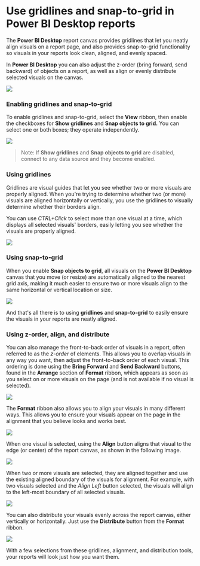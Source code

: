 <properties
   pageTitle="Use gridlines and snap-to-grid in Power BI Desktop reports"
   description="Use gridlines, snap-to-grid, z-order, alignment and distribution in Power BI Desktop reports"
   services="powerbi"
   documentationCenter=""
   authors="davidiseminger"
   manager="mblythe"
   backup=""
   editor=""
   tags=""
   qualityFocus="no"
   qualityDate=""/>

<tags
   ms.service="powerbi"
   ms.devlang="NA"
   ms.topic="article"
   ms.tgt_pltfrm="NA"
   ms.workload="powerbi"
   ms.date="06/06/2017"
   ms.author="davidi"/>

# Use gridlines and snap-to-grid in Power BI Desktop reports

The **Power BI Desktop** report canvas provides gridlines that let you neatly align visuals on a report page, and also provides snap-to-grid functionality so visuals in your reports look clean, aligned, and evenly spaced.

In **Power BI Desktop** you can also adjust the z-order (bring forward, send backward) of objects on a report, as well as align or evenly distribute selected visuals on the canvas.

![](media/powerbi-desktop-gridlines-snap-to-grid/snap-to-grid_0.png)

### Enabling gridlines and snap-to-grid

To enable gridlines and snap-to-grid, select the **View** ribbon, then enable the checkboxes for **Show gridlines** and **Snap objects to grid.** You can select one or both boxes; they operate independently.

![](media/powerbi-desktop-gridlines-snap-to-grid/snap-to-grid_1.png)

> Note: If **Show gridlines** and **Snap objects to grid** are disabled, connect to any data source and they become enabled.

### Using gridlines

Gridlines are visual guides that let you see whether two or more visuals are properly aligned. When you're trying to determine whether two (or more) visuals are aligned horizontally or vertically, you use the gridlines to visually determine whether their borders align.

You can use *CTRL+Click* to select more than one visual at a time, which displays all selected visuals' borders, easily letting you see whether the visuals are properly aligned.

![](media/powerbi-desktop-gridlines-snap-to-grid/snap-to-grid_2.png)

### Using snap-to-grid

When you enable **Snap objects to grid**, all visuals on the **Power BI Desktop** canvas that you move (or resize) are automatically aligned to the nearest grid axis, making it much easier to ensure two or more visuals align to the same horizontal or vertical location or size.

![](media/powerbi-desktop-gridlines-snap-to-grid/snap-to-grid_3.png)

And that's all there is to using **gridlines** and **snap-to-grid** to easily ensure the visuals in your reports are neatly aligned.

### Using z-order, align, and distribute

You can also manage the front-to-back order of visuals in a report, often referred to as the *z-order* of elements. This allows you to overlap visuals in any way you want, then adjust the front-to-back order of each visual. This ordering is done using the **Bring Forward** and **Send Backward** buttons, found in the **Arrange** section of **Format** ribbon, which appears as soon as you select on or more visuals on the page (and is not available if no visual is selected).

![](media/powerbi-desktop-gridlines-snap-to-grid/snap-to-grid_4.png)

The **Format** ribbon also allows you to align your visuals in many different ways. This allows you to ensure your visuals appear on the page in the alignment that you believe looks and works best.

![](media/powerbi-desktop-gridlines-snap-to-grid/snap-to-grid_5.png)

When one visual is selected, using the **Align** button aligns that visual to the edge (or center) of the report canvas, as shown in the following image.

![](media/powerbi-desktop-gridlines-snap-to-grid/snap-to-grid_6.png)

When two or more visuals are selected, they are aligned together and use the existing aligned boundary of the visuals for alignment. For example, with two visuals selected and the *Align Left* button selected, the visuals will align to the left-most boundary of all selected visuals.

![](media/powerbi-desktop-gridlines-snap-to-grid/snap-to-grid_7.png)

You can also distribute your visuals evenly across the report canvas, either vertically or horizontally. Just use the **Distribute** button from the **Format** ribbon.

![](media/powerbi-desktop-gridlines-snap-to-grid/snap-to-grid_8.png)

With a few selections from these gridlines, alignment, and distribution tools, your reports will look just how you want them.
